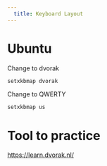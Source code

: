 ```yaml
---
  title: Keyboard Layout
---
```


# Ubuntu
Change to dvorak

```sh
setxkbmap dvorak
```


Change to QWERTY
```sh
setxkbmap us
```
# Tool to practice
https://learn.dvorak.nl/
